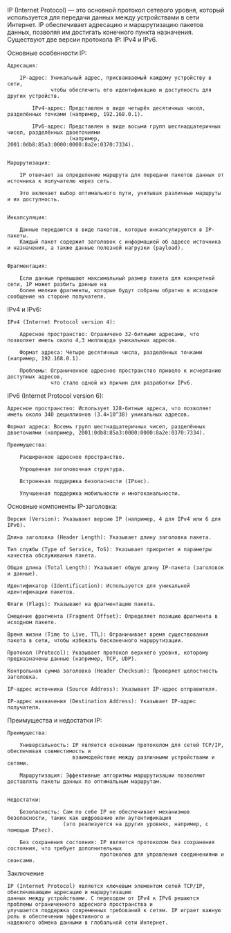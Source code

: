 
IP (Internet Protocol) — это основной протокол сетевого уровня, который используется для передачи данных 
между устройствами в сети Интернет. IP обеспечивает адресацию и маршрутизацию пакетов данных, 
позволяя им достигать конечного пункта назначения. Существуют две версии протокола IP: IPv4 и IPv6.


Основные особенности IP:

    Адресация:

        IP-адрес: Уникальный адрес, присваиваемый каждому устройству в сети, 
                  чтобы обеспечить его идентификацию и доступность для других устройств.

            IPv4-адрес: Представлен в виде четырёх десятичных чисел, разделённых точками (например, 192.168.0.1).

            IPv6-адрес: Представлен в виде восьми групп шестнадцатеричных чисел, разделённых двоеточиями 
                        (например, 2001:0db8:85a3:0000:0000:8a2e:0370:7334).


    Маршрутизация:

        IP отвечает за определение маршрута для передачи пакетов данных от источника к получателю через сеть. 
        
        Это включает выбор оптимального пути, учитывая различные маршруты и их доступность.


    Инкапсуляция:

        Данные передаются в виде пакетов, которые инкапсулируются в IP-пакеты. 
        Каждый пакет содержит заголовок с информацией об адресе источника и назначения, а также данные полезной нагрузки (payload).


    Фрагментация:

        Если данные превышают максимальный размер пакета для конкретной сети, IP может разбить данные на 
        более мелкие фрагменты, которые будут собраны обратно в исходное сообщение на стороне получателя.


IPv4 и IPv6:
    
    IPv4 (Internet Protocol version 4):

        Адресное пространство: Ограничено 32-битными адресами, что позволяет иметь около 4,3 миллиарда уникальных адресов.
        
        Формат адреса: Четыре десятичных числа, разделённых точками (например, 192.168.0.1).
        
        Проблемы: Ограниченное адресное пространство привело к исчерпанию доступных адресов, 
                  что стало одной из причин для разработки IPv6.



IPv6 (Internet Protocol version 6):

    Адресное пространство: Использует 128-битные адреса, что позволяет иметь около 340 дециллионов (3.4×10^38) уникальных адресов.

    Формат адреса: Восемь групп шестнадцатеричных чисел, разделённых двоеточиями (например, 2001:0db8:85a3:0000:0000:8a2e:0370:7334).

    Преимущества:

        Расширенное адресное пространство.

        Упрощенная заголовочная структура.

        Встроенная поддержка безопасности (IPsec).

        Улучшенная поддержка мобильности и многоканальности.


Основные компоненты IP-заголовка:

    Версия (Version): Указывает версию IP (например, 4 для IPv4 или 6 для IPv6).

    Длина заголовка (Header Length): Указывает длину заголовка пакета.

    Тип службы (Type of Service, ToS): Указывает приоритет и параметры качества обслуживания пакета.

    Общая длина (Total Length): Указывает общую длину IP-пакета (заголовок и данные).

    Идентификатор (Identification): Используется для уникальной идентификации пакетов.

    Флаги (Flags): Указывают на фрагментацию пакета.

    Смещение фрагмента (Fragment Offset): Определяет позицию фрагмента в исходном пакете.

    Время жизни (Time to Live, TTL): Ограничивает время существования пакета в сети, чтобы избежать бесконечного маршрутизации.

    Протокол (Protocol): Указывает протокол верхнего уровня, которому предназначены данные (например, TCP, UDP).

    Контрольная сумма заголовка (Header Checksum): Проверяет целостность заголовка.

    IP-адрес источника (Source Address): Указывает IP-адрес отправителя.

    IP-адрес назначения (Destination Address): Указывает IP-адрес получателя.


Преимущества и недостатки IP:

    Преимущества:

        Универсальность: IP является основным протоколом для сетей TCP/IP, обеспечивая совместимость и 
                         взаимодействие между различными устройствами и сетями.
        
        Маршрутизация: Эффективные алгоритмы маршрутизации позволяют доставлять пакеты данных по оптимальным маршрутам.
    

    Недостатки:
    
        Безопасность: Сам по себе IP не обеспечивает механизмов безопасности, таких как шифрование или аутентификация 
                      (это реализуется на других уровнях, например, с помощью IPsec).

        Без сохранения состояния: IP является протоколом без сохранения состояния, что требует дополнительных 
                                  протоколов для управления соединениями и сеансами.



Заключение

    IP (Internet Protocol) является ключевым элементом сетей TCP/IP, обеспечивающим адресацию и маршрутизацию 
    данных между устройствами. С переходом от IPv4 к IPv6 решаются проблемы ограниченного адресного пространства и 
    улучшается поддержка современных требований к сетям. IP играет важную роль в обеспечении эффективного и 
    надежного обмена данными в глобальной сети Интернет.
